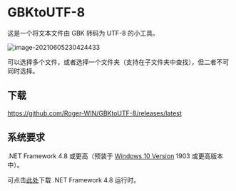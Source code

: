 # GBKtoUTF-8

这是一个将文本文件由 GBK 转码为 UTF-8 的小工具。

![image-20210605230424433](https://img.rogerkung-win.top/undefinedimage-20210605230424433.png)

可以选择多个文件，或者选择一个文件夹（支持在子文件夹中查找），但二者不可同时选择。

## 下载

https://github.com/Roger-WIN/GBKtoUTF-8/releases/latest

## 系统要求

.NET Framework 4.8 或更高（预装于 [Windows 10 Version](ms-settings:about) 1903 或更高版本中）。

可点击[此处](https://dotnet.microsoft.com/download/dotnet-framework/thank-you/net48-web-installer)下载 .NET Framework 4.8 运行时。
